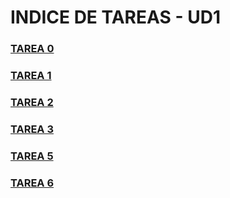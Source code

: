 # INDICE DE TAREAS - UD1

### [TAREA 0](Tarea%200.0/README.md)
### [TAREA 1](Tarea%201.1/README.md)
### [TAREA 2](Tarea%201.2/README.md)
### [TAREA 3](Tarea%201.3/README.md)
### [TAREA 5](Tarea%201.5/README.md)
### [TAREA 6](Tarea%201.6/README.md)
